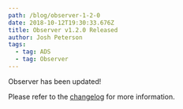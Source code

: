 ```yaml
---
path: /blog/observer-1-2-0
date: 2018-10-12T19:30:33.676Z
title: Observer v1.2.0 Released
author: Josh Peterson
tags:
  - tag: ADS
  - tag: Observer
---
```


Observer has been updated!

Please refer to the [changelog](https://irwin.doi.gov/observer/changelog.html) for more information.
